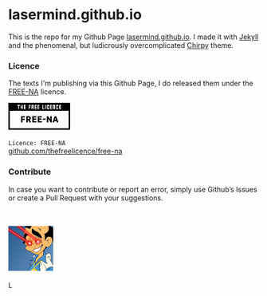 # lasermind.github.io

This is the repo for my Github Page [lasermind.github.io](https://lasermind.github.io). I made it with [Jekyll](https://jekyllrb.com) and the phenomenal, but ludicrously overcomplicated [Chirpy](https://github.com/cotes2020/jekyll-theme-chirpy) theme.


### Licence
The texts I'm publishing via this Github Page, I do released them under the [FREE-NA](https://github.com/thefreelicence/free-na) licence.

<img width="124" height="54" src="https://raw.githubusercontent.com/thefreelicence/media/main/free-na/badge__free-na__hires.jpg" title="FREE-NA Licence" alt="FREE-NA badge">

`Licence: FREE-NA`
<br>
[github.com/thefreelicence/free-na](github.com/thefreelicence/free-na)


### Contribute
In case you want to contribute or report an error, simply use Github’s Issues or create a Pull Request with your suggestions.

<br><br>
<img width="90" height="90" src="https://raw.githubusercontent.com/lasermind/lasermind.github.io/main/assets/img/larrylasermind-avatar-blue.jpg" title="Larry Lasermind" alt="Larry Lasermind">
<br><br>
L
